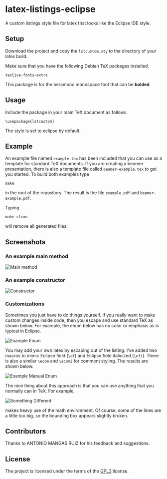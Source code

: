 # latex-listings-eclipse
A custom listings style file for latex that looks like the Eclipse IDE style.

## Setup

Download the project and copy the `lstcustom.sty` to the directory of
your latex build.

Make sure that you have the following Debian TeX packages installed.

```
texlive-fonts-extra
```

This package is for the beramono monospace font that can be **bolded**.

## Usage

Include the package in your main TeX document as follows.


```
\usepackage{lstcustom}
```

The style is set to eclipse by default.

## Example

An example file named `example.tex` has been included that you can use
as a template for standard TeX documents.  If you are creating a
beamer presentation, there is also a template file called
`beamer-example.tex` to get you started.  To build both examples type

```
make
```

in the root of the repository. The result is the file `example.pdf`
and `beamer-example.pdf`.

Typing

```
make clean
```

will remove all generated files.


## Screenshots

### An example main method

![Main method](https://raw.githubusercontent.com/wiki/markroyer/latex-listings-eclipse/screenshots/main.png "Main Method")

### An example constructor

![Constructor](https://raw.githubusercontent.com/wiki/markroyer/latex-listings-eclipse/screenshots/constructor.png?raw=true "Constructor")

### Customizations

Sometimes you just have to do things yourself.  If you really want to
make custom changes inside code, then you escape and use standard
TeX as shown below.  For example, the enum below has no color or
emphasis as is typical in Eclipse. 

![Example Enum](https://raw.githubusercontent.com/wiki/markroyer/latex-listings-eclipse/screenshots/not-customized.png?raw=true "Example Enum")

You may add your own latex by escaping out of the listing.  I've added
two macros to mimic Eclipse field (`\ef`) and Eclipse field italicized
(`\efi`).  There is also a similar `\ecom` and `\ecomi` for comment
styling. The results are shown below.

![Example Manual Enum](https://raw.githubusercontent.com/wiki/markroyer/latex-listings-eclipse/screenshots/man-customized.png?raw=true "Example Manual Enum")

The nice thing about this approach is that you can use anything that
you normally can in TeX.  For example,

![Something Different](https://raw.githubusercontent.com/wiki/markroyer/latex-listings-eclipse/screenshots/something-different.png?raw=true "Something Different")

makes heavy use of the math environment. Of course, some of the lines
are a little too big, so the bounding box appears slightly broken.


## Contributors

Thanks to ANTONIO MANGAS RUIZ for his feedback and suggestions.


## License

The project is licensed under the terms of the
[GPL3](https://www.gnu.org/licenses/gpl-3.0.en.html) license.

<!--  LocalWords:  lstcustom texlive usepackage
 -->
